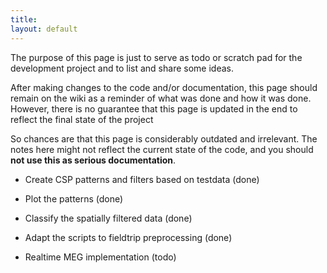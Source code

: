```yaml
---
title:
layout: default
---
```


<div class="alert-danger">
The purpose of this page is just to serve as todo or scratch pad for the development project and to list and share some ideas. 

After making changes to the code and/or documentation, this page should remain on the wiki as a reminder of what was done and how it was done. However, there is no guarantee that this page is updated in the end to reflect the final state of the project

So chances are that this page is considerably outdated and irrelevant. The notes here might not reflect the current state of the code, and you should **not use this as serious documentation**.
</div>

* Create CSP patterns and filters based on testdata (done)

* Plot the patterns (done)

* Classify the spatially filtered data (done)

* Adapt the scripts to fieldtrip preprocessing (done)

* Realtime MEG implementation (todo)

